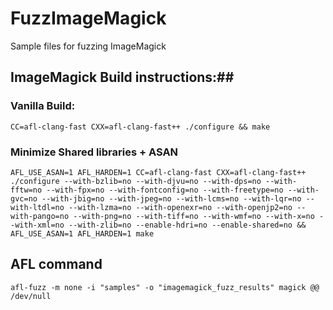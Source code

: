 # FuzzImageMagick
Sample files for fuzzing ImageMagick

## ImageMagick Build instructions:##

### Vanilla Build: ###

    CC=afl-clang-fast CXX=afl-clang-fast++ ./configure && make

### Minimize Shared libraries  + ASAN ###
    AFL_USE_ASAN=1 AFL_HARDEN=1 CC=afl-clang-fast CXX=afl-clang-fast++ ./configure --with-bzlib=no --with-djvu=no --with-dps=no --with-fftw=no --with-fpx=no --with-fontconfig=no --with-freetype=no --with-gvc=no --with-jbig=no --with-jpeg=no --with-lcms=no --with-lqr=no --with-ltdl=no --with-lzma=no --with-openexr=no --with-openjp2=no --with-pango=no --with-png=no --with-tiff=no --with-wmf=no --with-x=no --with-xml=no --with-zlib=no --enable-hdri=no --enable-shared=no && AFL_USE_ASAN=1 AFL_HARDEN=1 make

## AFL command ##

    afl-fuzz -m none -i "samples" -o "imagemagick_fuzz_results" magick @@ /dev/null
